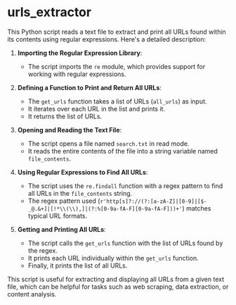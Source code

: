# urls_extractor
This Python script reads a text file to extract and print all URLs found within its contents using regular expressions. Here's a detailed description:

1. **Importing the Regular Expression Library**:
   - The script imports the `re` module, which provides support for working with regular expressions.

2. **Defining a Function to Print and Return All URLs**:
   - The `get_urls` function takes a list of URLs (`all_urls`) as input.
   - It iterates over each URL in the list and prints it.
   - It returns the list of URLs.

3. **Opening and Reading the Text File**:
   - The script opens a file named `search.txt` in read mode.
   - It reads the entire contents of the file into a string variable named `file_contents`.

4. **Using Regular Expressions to Find All URLs**:
   - The script uses the `re.findall` function with a regex pattern to find all URLs in the `file_contents` string.
   - The regex pattern used (`r'http[s]?://(?:[a-zA-Z]|[0-9]|[$-_@.&+]|[!*\\(\\),]|(?:%[0-9a-fA-F][0-9a-fA-F]))+'`) matches typical URL formats.

5. **Getting and Printing All URLs**:
   - The script calls the `get_urls` function with the list of URLs found by the regex.
   - It prints each URL individually within the `get_urls` function.
   - Finally, it prints the list of all URLs.

This script is useful for extracting and displaying all URLs from a given text file, which can be helpful for tasks such as web scraping, data extraction, or content analysis.
